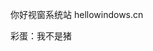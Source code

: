 你好视窗系统站 hellowindows.cn
















































































































彩蛋：我不是猪
